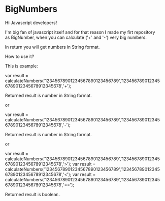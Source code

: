 # BigNumbers

Hi Javascript developers!

I'm big fan of javascript itself and for that reason I made my firt repository as BigNumber, when you can calculate ('+' and '-') very big numbers.

In return you will get numbers in String format.

How to use it?

This is example:

var result = calculateNumbers('12345678901234567890123456789','1234567890123456789012345678912345678','+');

Returned result is number in String format.

or

var result = calculateNumbers('12345678901234567890123456789','1234567890123456789012345678912345678','-');

Returned result is number in String format.

or

var result = calculateNumbers('12345678901234567890123456789','1234567890123456789012345678912345678','>');
var result = calculateNumbers('12345678901234567890123456789','1234567890123456789012345678912345678','<');
var result = calculateNumbers('12345678901234567890123456789','1234567890123456789012345678912345678','==');

Returned result is boolean.
